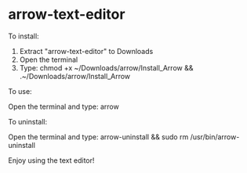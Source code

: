 # arrow-text-editor

To install:

1) Extract "arrow-text-editor" to Downloads
2) Open the terminal
3) Type: chmod +x ~/Downloads/arrow/Install_Arrow && .~/Downloads/arrow/Install_Arrow

To use:

Open the terminal and type: arrow

To uninstall:

Open the terminal and type: arrow-uninstall && sudo rm /usr/bin/arrow-uninstall





Enjoy using the text editor!
